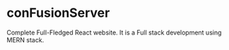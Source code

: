 # conFusionServer

Complete Full-Fledged React website.
It is a Full stack development using MERN stack.
